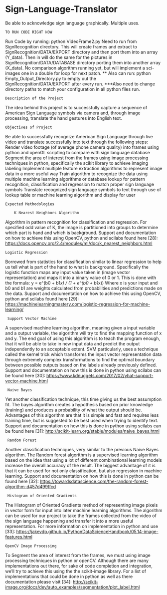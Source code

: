 # Sign-Language-Translator
Be able to acknowledge sign language graphically. Multiple uses. 

	TO RUN CODE RIGHT NOW
Run Code by running:  python VideoFrame2.py
	Need to run from SignRecognition directory. This will create frames and extract to SignRecognition/DATA/EXPORT directory and 		then port them into an array (Y_data). Then in will do the same for the pictures in SignRecognition/DATA/DATABASE directory 		porting them into another array (X_data). No comparison algorithm running yet, but will implement a sci-images one in a double 		for loop for next patch. 
	** Also can run: python Empty_Output_Directory.py
	to empty out the SignRecognition/DATA/EXPORT after every run.
 	***Also need to change directory paths to match your configuration in all python files run. 

	Description of the Project
The idea behind this project is to successfully capture a sequence of American Sign Language symbols via camera and, through image processing, translate the hand gestures into English text.


	Objectives of Project 
Be able to successfully recognize American Sign Language through live video and translate successfully into text through the following steps:
	Render video footage (of average phone camera quality) into frames using python and openGL scripting to compare with sign 		language database
	Segment the area of interest from the frames using image processing techniques in python, specifically the scikit library to 		achieve imaging labeling
	Implement multiple feature extraction algorithms to represent image data in a more useful way
	Train algorithm to recognize the data using multiple machine learning algorithms or database lookup for pattern recognition, 		classification and regression to match proper sign language symbols
	Translate recognized sign language symbols to text through use of lookup table or machine learning algorithm and display for 		user


	Expected Methodologies
	
   		K Nearest Neighbors Algorithm
Algorithm in pattern recognition for classification and regression. For specified odd value of K, the image is partitioned into groups to determine which part is hand and which is background. Support and documentation on how to achieve this using OpenCV, python and scilabs found here [28]: https://docs.opencv.org/2.4/modules/ml/doc/k_nearest_neighbors.html 
        
    Logistic Regression
Borrowed from statistics for classification similar to linear regression to help us tell what is part of the hand to what is background. Specifically the logistic function maps any input value taken in (image vector representation) and maps it into a binary value of  0 or 1. This is done with the formula:
y = e^(b0 + b1*x) / (1 + e^(b0 + b1*x))
Where x is your input and b0 and b1 are weights calculated from probabilities and predictions made on the data. Support and documentation on how to achieve this using OpenCV, python and scilabs found here [29]: https://machinelearningmastery.com/logistic-regression-for-machine-learning/ 


     Support Vector Machine 
A supervised machine learning algorithm, meaning given a input variable and a output variable, the algorithm will try to find the mapping function of x and y. The end goal of using this algorithm is to teach the program enough, that it will be able to take in new input data and predict the output independently to an acceptable extent. SVM particularly, uses a technique called the kernel trick which transforms the input vector representation data through extremely complex transformations to find the optimal boundary between possible outputs based on the labels already previously defined.  Support and documentation on how this is done in python using scilabs can be found here [30]: https://www.kdnuggets.com/2017/02/yhat-support-vector-machine.html 


     Naive Bayes
Yet another classification technique, this time giving us the best assumption fit. The bayes algorithm creates a hypothesis based on prior knowledge (training) and produces a probability of what the output should be. Advantages of this algorithm are that it is simple and fast and requires less training time, but is suggested to be best used when trying to identify text. Support and documentation on how this is done in python using scilabs can be found here [31]: http://scikit-learn.org/stable/modules/naive_bayes.html 


     Random Forest
Another classification techniques, very similar to the previous Naive Bayes algorithm. The Random forest algorithm is a supervised learning algorithm based on the idea that using a lot of different combinational learning models increase the overall accuracy of the result. The biggest advantage of it is that it can be used for not only classification, but also regression in machine learning. Support and documentation on how this is done in python can be found here [32]: https://towardsdatascience.com/the-random-forest-algorithm-d457d499ffcd
  
  
     Histogram of Oriented Gradients
The Histogram of Oriented Gradients method of representing image pixels in vector form for input into later machine learning algorithms. The algorithm can be used for our project to take the frames collected from the video of the sign language happening and transfer it into a more useful representation. For more information on implementation in python and use [33]: https://jakevdp.github.io/PythonDataScienceHandbook/05.14-image-features.html 

	OpenCV Image Processing
To Segment the area of interest from the frames, we must using image processing techniques in python or openCV. Although there are many implementations out there, for sake of code completion and integration, we’ll try to achieve this using the the scikit-image library. For a list of implementations that could be done in python as well as there documentation please visit [34]: http://scikit-image.org/docs/dev/auto_examples/segmentation/plot_label.html 
